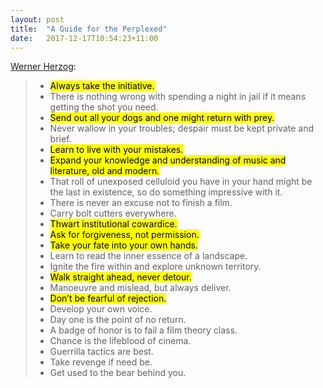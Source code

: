 ```yaml
---
layout: post
title:  "A Guide for the Perplexed"
date:   2017-12-17T10:54:23+11:00
---
```


[Werner Herzog][]:

> - <mark>Always take the initiative.</mark>
> - There is nothing wrong with spending a night in jail if it means getting the shot you need.
> - <mark>Send out all your dogs and one might return with prey.</mark>
> - Never wallow in your troubles; despair must be kept private and brief.
> - <mark>Learn to live with your mistakes.</mark>
> - <mark>Expand your knowledge and understanding of music and literature, old and modern.</mark>
> - That roll of unexposed celluloid you have in your hand might be the last in existence, so do something impressive with it.
> - There is never an excuse not to finish a film.
> - Carry bolt cutters everywhere.
> - <mark>Thwart institutional cowardice.</mark>
> - <mark>Ask for forgiveness, not permission.</mark>
> - <mark>Take your fate into your own hands.</mark>
> - Learn to read the inner essence of a landscape.
> - Ignite the fire within and explore unknown territory.
> - <mark>Walk straight ahead, never detour.</mark>
> - Manoeuvre and mislead, but always deliver.
> - <mark>Don’t be fearful of rejection.</mark>
> - Develop your own voice.
> - Day one is the point of no return.
> - A badge of honor is to fail a film theory class.
> - Chance is the lifeblood of cinema.
> - Guerrilla tactics are best.
> - Take revenge if need be.
> - Get used to the bear behind you.

[Werner Herzog]: https://books.apple.com/book/id879995372
